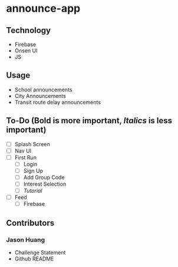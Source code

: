 # announce-app

## Technology
- Firebase
- Onsen UI
- JS

## Usage
- School announcements
- City Announcements
- Transit route delay announcements

## To-Do (**Bold** is more important, *Italics* is less important)
- [ ] Splash Screen
- [ ] Nav UI
- [ ] First Run
  - [ ] Login
  - [ ] Sign Up
  - [ ] Add Group Code
  - [ ] Interest Selection
  - [ ] *Tutorial*
- [ ] Feed
    - [ ] Firebase

## Contributors

### Jason Huang
* Challenge Statement
* Github README